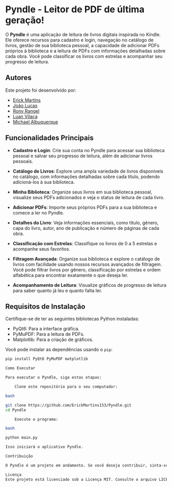 # Pyndle - Leitor de PDF de última geração!

O **Pyndle** é uma aplicação de leitura de livros digitais inspirada no Kindle. Ele oferece recursos para cadastro e login, navegação no catálogo de livros, gestão de sua biblioteca pessoal, a capacidade de adicionar PDFs próprios à biblioteca e a leitura de PDFs com informações detalhadas sobre cada obra. Você pode classificar os livros com estrelas e acompanhar seu progresso de leitura.


## Autores

Este projeto foi desenvolvido por:

- [Erick Martins](https://github.com/ErickMartins153)
- [João Lucas](https://github.com/JoaoLucasCordeiro)
- [Rony Rangel](https://github.com/RonyRangelSS)
- [Luan Vilaça](https://github.com/Luan-Vn4)
- [Michael Albuquerque](https://github.com/Malbuq)

## Funcionalidades Principais

- **Cadastro e Login**: Crie sua conta no Pyndle para acessar sua biblioteca pessoal e salvar seu progresso de leitura, além de adicionar livros pessoais.

- **Catálogo de Livros**: Explore uma ampla variedade de livros disponíveis no catálogo, com informações detalhadas sobre cada título, podendo adicioná-los à sua biblioteca.

- **Minha Biblioteca**: Organize seus livros em sua biblioteca pessoal, visualize seus PDFs adicionados e veja o status de leitura de cada livro.

- **Adicionar PDFs**: Importe seus próprios PDFs para a sua biblioteca e comece a ler no Pyndle.

- **Detalhes do Livro**: Veja informações essenciais, como título, gênero, capa do livro, autor, ano de publicação e número de páginas de cada obra.

- **Classificação com Estrelas**: Classifique os livros de 0 a 5 estrelas e acompanhe seus favoritos.

- **Filtragem Avançada**: Organize sua biblioteca e explore o catálogo de livros com facilidade usando nossos recursos avançados de filtragem. Você pode filtrar livros por gênero, classificação por estrelas e ordem alfabética para encontrar exatamente o que deseja ler.

- **Acompanhamento de Leitura**: Visualize gráficos de progresso de leitura para saber quanto já leu e quanto falta ler.

## Requisitos de Instalação

Certifique-se de ter as seguintes bibliotecas Python instaladas:

- PyQt6: Para a interface gráfica.
- PyMuPDF: Para a leitura de PDFs.
- Matplotlib: Para a criação de gráficos.

Você pode instalar as dependências usando o `pip`:

```bash
pip install PyQt6 PyMuPDF matplotlib

Como Executar

Para executar o Pyndle, siga estas etapas:

    Clone este repositório para o seu computador:

bash

git clone https://github.com/ErickMartins153/Pyndle.git
cd Pyndle

    Execute o programa:

bash

python main.py

Isso iniciará o aplicativo Pyndle.

Contribuição

O Pyndle é um projeto em andamento. Se você deseja contribuir, sinta-se à vontade para abrir um problema ou enviar uma solicitação de pull.

Licença
Este projeto está licenciado sob a Licença MIT. Consulte o arquivo LICENSE para obter detalhes.
